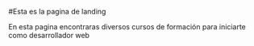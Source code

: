 #Esta es la pagina de landing

En esta pagina  encontraras diversos cursos de formación para iniciarte como desarrollador web
